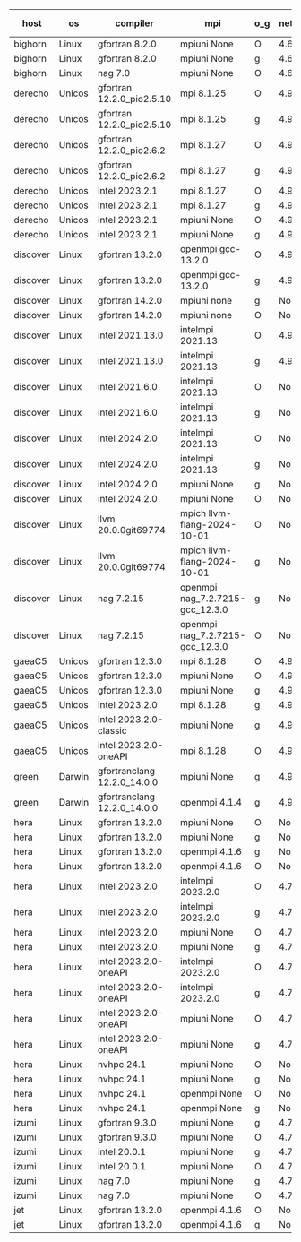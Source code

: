 

| host     | os       | compiler                              | mpi                      | o_g        | netcdf        | build       | u_pass          | u_fail          | s_pass            | s_fail            | e_pass             | e_fail             | nuopc_pass       | nuopc_fail       | artifacts link          |
|----------|----------|---------------------------------------|--------------------------|------------|---------------|-------------|-----------------|-----------------|-------------------|-------------------|--------------------|--------------------|------------------|------------------|-------------------------|
| bighorn | Linux | gfortran 8.2.0 | mpiuni None  | O | 4.6.1  | PASS | 12529 | 0 | 9 | 0 | 42 | 0 | None | None | <a href="https://github.com/esmf-org/esmf-test-artifacts/tree/d718e6496a726a7c75ea1ff510594c3906bf9691/develop/gfortran/8.2.0/O/mpiuni/None" target="_blank">d718e64</a> | 
| bighorn | Linux | gfortran 8.2.0 | mpiuni None  | g | 4.6.1  | PASS | 12529 | 0 | 9 | 0 | 42 | 0 | None | None | <a href="https://github.com/esmf-org/esmf-test-artifacts/tree/542ee16b00a36c419cb4a7432fec0cc06585698c/develop/gfortran/8.2.0/g/mpiuni/None" target="_blank">542ee16</a> | 
| bighorn | Linux | nag 7.0 | mpiuni None  | O | 4.6.1  | PASS | None | None | None | None | None | None | None | None | <a href="https://github.com/esmf-org/esmf-test-artifacts/tree/f239eee3e2f010d610f7c1ee79679ef68b7ed0ad/develop/nag/7.0/O/mpiuni/None" target="_blank">f239eee</a> | 
| derecho | Unicos | gfortran 12.2.0_pio2.5.10 | mpi 8.1.25  | O | 4.9.2  | PASS | None | None | None | None | None | None | None | None | <a href="https://github.com/esmf-org/esmf-test-artifacts/tree/619e486deb8d5ee3ede49abd14b362c8b03dbc6b/develop/gfortran/12.2.0_pio2.5.10/O/mpi/8.1.25" target="_blank">619e486</a> | 
| derecho | Unicos | gfortran 12.2.0_pio2.5.10 | mpi 8.1.25  | g | 4.9.2  | PASS | None | None | None | None | None | None | None | None | <a href="https://github.com/esmf-org/esmf-test-artifacts/tree/04fc756437c12c9abd480bf388dcc92f68b91e4a/develop/gfortran/12.2.0_pio2.5.10/g/mpi/8.1.25" target="_blank">04fc756</a> | 
| derecho | Unicos | gfortran 12.2.0_pio2.6.2 | mpi 8.1.27  | O | 4.9.2  | PASS | None | None | None | None | None | None | None | None | <a href="https://github.com/esmf-org/esmf-test-artifacts/tree/5b46bb4ad2ce83e3c36d65bb5fe420fab3ad694c/develop/gfortran/12.2.0_pio2.6.2/O/mpi/8.1.27" target="_blank">5b46bb4</a> | 
| derecho | Unicos | gfortran 12.2.0_pio2.6.2 | mpi 8.1.27  | g | 4.9.2  | PASS | None | None | None | None | None | None | None | None | <a href="https://github.com/esmf-org/esmf-test-artifacts/tree/cde9d192f2b16b2645a0abb3d9497cd6dae6fbb6/develop/gfortran/12.2.0_pio2.6.2/g/mpi/8.1.27" target="_blank">cde9d19</a> | 
| derecho | Unicos | intel 2023.2.1 | mpi 8.1.27  | O | 4.9.2  | PASS | None | None | None | None | None | None | None | None | <a href="https://github.com/esmf-org/esmf-test-artifacts/tree/250068bcc5a5ace902c8936377725fc658fc4f01/develop/intel/2023.2.1/O/mpi/8.1.27" target="_blank">250068b</a> | 
| derecho | Unicos | intel 2023.2.1 | mpi 8.1.27  | g | 4.9.2  | PASS | None | None | None | None | None | None | None | None | <a href="https://github.com/esmf-org/esmf-test-artifacts/tree/77fbf1b30c039485871daf489ff187fed685c6e7/develop/intel/2023.2.1/g/mpi/8.1.27" target="_blank">77fbf1b</a> | 
| derecho | Unicos | intel 2023.2.1 | mpiuni None  | O | 4.9.2  | PASS | None | None | None | None | None | None | None | None | <a href="https://github.com/esmf-org/esmf-test-artifacts/tree/2b0e3378f073fe5a2156c7dab56a1d1fad4630ac/develop/intel/2023.2.1/O/mpiuni/None" target="_blank">2b0e337</a> | 
| derecho | Unicos | intel 2023.2.1 | mpiuni None  | g | 4.9.2  | PASS | None | None | None | None | None | None | None | None | <a href="https://github.com/esmf-org/esmf-test-artifacts/tree/18c2ffdf8872362004255011404a94afb89df64a/develop/intel/2023.2.1/g/mpiuni/None" target="_blank">18c2ffd</a> | 
| discover | Linux | gfortran 13.2.0 | openmpi gcc-13.2.0  | O | 4.9.2  | PASS | 14198 | 0 | 51 | 0 | 80 | 0 | 57 | 0 | <a href="https://github.com/esmf-org/esmf-test-artifacts/tree/ac91e3265ab1a6429870e86bfc250f55e1bf4448/develop/gfortran/13.2.0/O/openmpi/gcc-13.2.0" target="_blank">ac91e32</a> | 
| discover | Linux | gfortran 13.2.0 | openmpi gcc-13.2.0  | g | 4.9.2  | PASS | 14198 | 0 | 51 | 0 | 80 | 0 | 57 | 0 | <a href="https://github.com/esmf-org/esmf-test-artifacts/tree/dc54a6e0ce78ab8e4ee265ff793afd2dd09704ca/develop/gfortran/13.2.0/g/openmpi/gcc-13.2.0" target="_blank">dc54a6e</a> | 
| discover | Linux | gfortran 14.2.0 | mpiuni none  | g | None  | PASS | 12529 | 0 | 9 | 0 | 42 | 0 | None | None | <a href="https://github.com/esmf-org/esmf-test-artifacts/tree/e1a8dcbd684ccd3c02649e90f8748b0e6a292ade/develop/gfortran/14.2.0/g/mpiuni/none" target="_blank">e1a8dcb</a> | 
| discover | Linux | gfortran 14.2.0 | mpiuni none  | O | None  | PASS | 12529 | 0 | 9 | 0 | 42 | 0 | None | None | <a href="https://github.com/esmf-org/esmf-test-artifacts/tree/e23cce4d13a58212e57361ddb2af1053d34324fb/develop/gfortran/14.2.0/O/mpiuni/none" target="_blank">e23cce4</a> | 
| discover | Linux | intel 2021.13.0 | intelmpi 2021.13  | O | 4.9.2  | PASS | 14198 | 0 | 51 | 0 | 80 | 0 | 57 | 0 | <a href="https://github.com/esmf-org/esmf-test-artifacts/tree/f25fa8fef8917962d4b200a1336e6cb43061947f/develop/intel/2021.13.0/O/intelmpi/2021.13" target="_blank">f25fa8f</a> | 
| discover | Linux | intel 2021.13.0 | intelmpi 2021.13  | g | 4.9.2  | PASS | 14198 | 0 | 51 | 0 | 80 | 0 | 57 | 0 | <a href="https://github.com/esmf-org/esmf-test-artifacts/tree/ae9f6c3726fe34acc1ca12e4f7cd60b9bfc64f95/develop/intel/2021.13.0/g/intelmpi/2021.13" target="_blank">ae9f6c3</a> | 
| discover | Linux | intel 2021.6.0 | intelmpi 2021.13  | O | None  | PASS | 14198 | 0 | 51 | 0 | 80 | 0 | 57 | 0 | <a href="https://github.com/esmf-org/esmf-test-artifacts/tree/474a774e76822bcd55baa2a8e7a175921aac8bf1/develop/intel/2021.6.0/O/intelmpi/2021.13" target="_blank">474a774</a> | 
| discover | Linux | intel 2021.6.0 | intelmpi 2021.13  | g | None  | PASS | 14198 | 0 | 51 | 0 | 80 | 0 | 57 | 0 | <a href="https://github.com/esmf-org/esmf-test-artifacts/tree/706abbdb5e26648e0618ccdd39d3a29fb9944b75/develop/intel/2021.6.0/g/intelmpi/2021.13" target="_blank">706abbd</a> | 
| discover | Linux | intel 2024.2.0 | intelmpi 2021.13  | O | None  | PASS | 14198 | 0 | 51 | 0 | 80 | 0 | 57 | 0 | <a href="https://github.com/esmf-org/esmf-test-artifacts/tree/b3bd46ea64fe29e0659eccdd213fa9735690d4d6/develop/intel/2024.2.0/O/intelmpi/2021.13" target="_blank">b3bd46e</a> | 
| discover | Linux | intel 2024.2.0 | intelmpi 2021.13  | g | None  | PASS | 14197 | 1 | 51 | 0 | 80 | 0 | 57 | 0 | <a href="https://github.com/esmf-org/esmf-test-artifacts/tree/0037bcda9cc00c4606b86fe66f7f268d83e9b029/develop/intel/2024.2.0/g/intelmpi/2021.13" target="_blank">0037bcd</a> | 
| discover | Linux | intel 2024.2.0 | mpiuni None  | g | None  | PASS | 12528 | 1 | 9 | 0 | 42 | 0 | None | None | <a href="https://github.com/esmf-org/esmf-test-artifacts/tree/9647aacf7e73bd9b701911ed6e9a8fff87f0d0b4/develop/intel/2024.2.0/g/mpiuni/None" target="_blank">9647aac</a> | 
| discover | Linux | intel 2024.2.0 | mpiuni None  | O | None  | PASS | 12529 | 0 | 9 | 0 | 42 | 0 | None | None | <a href="https://github.com/esmf-org/esmf-test-artifacts/tree/ac641bcb7a1b83c3ecd05962994a0859e2c9ad6f/develop/intel/2024.2.0/O/mpiuni/None" target="_blank">ac641bc</a> | 
| discover | Linux | llvm 20.0.0git69774 | mpich llvm-flang-2024-10-01  | O | None  | PASS | 14160 | 38 | 17 | 34 | 76 | 4 | 12 | 45 | <a href="https://github.com/esmf-org/esmf-test-artifacts/tree/7437ba48112e1d98a02a630083adaa93ad0e75b9/develop/llvm/20.0.0git69774/O/mpich/llvm-flang-2024-10-01" target="_blank">7437ba4</a> | 
| discover | Linux | llvm 20.0.0git69774 | mpich llvm-flang-2024-10-01  | g | None  | PASS | None | None | None | None | None | None | None | None | <a href="https://github.com/esmf-org/esmf-test-artifacts/tree/237696ed767eb0665dfc604e3d50958683f275ef/develop/llvm/20.0.0git69774/g/mpich/llvm-flang-2024-10-01" target="_blank">237696e</a> | 
| discover | Linux | nag 7.2.15 | openmpi nag_7.2.7215-gcc_12.3.0  | g | None  | PASS | 14198 | 0 | 51 | 0 | 80 | 0 | 57 | 0 | <a href="https://github.com/esmf-org/esmf-test-artifacts/tree/fed13e5af272247f4503b49b2911f2e9fab0d722/develop/nag/7.2.15/g/openmpi/nag_7.2.7215-gcc_12.3.0" target="_blank">fed13e5</a> | 
| discover | Linux | nag 7.2.15 | openmpi nag_7.2.7215-gcc_12.3.0  | O | None  | PASS | 14183 | 15 | 51 | 0 | 80 | 0 | 57 | 0 | <a href="https://github.com/esmf-org/esmf-test-artifacts/tree/9dbb4d5a00a57ef1cb33251bfed52cd7e0293a94/develop/nag/7.2.15/O/openmpi/nag_7.2.7215-gcc_12.3.0" target="_blank">9dbb4d5</a> | 
| gaeaC5 | Unicos | gfortran 12.3.0 | mpi 8.1.28  | O | 4.9.0  | PASS | None | None | None | None | None | None | None | None | <a href="https://github.com/esmf-org/esmf-test-artifacts/tree/12800718da7c9e0936f39b3f70d9ec08d41575d1/develop/gfortran/12.3.0/O/mpi/8.1.28" target="_blank">1280071</a> | 
| gaeaC5 | Unicos | gfortran 12.3.0 | mpiuni None  | O | 4.9.0  | PASS | None | None | None | None | None | None | None | None | <a href="https://github.com/esmf-org/esmf-test-artifacts/tree/9ec9c4a6afa484a3dcca9dfa0aef914bdb526c2f/develop/gfortran/12.3.0/O/mpiuni/None" target="_blank">9ec9c4a</a> | 
| gaeaC5 | Unicos | gfortran 12.3.0 | mpiuni None  | g | 4.9.0  | PASS | None | None | None | None | None | None | None | None | <a href="https://github.com/esmf-org/esmf-test-artifacts/tree/79b9c793395fd8f1b19aa8bc723db4914fd7ab8e/develop/gfortran/12.3.0/g/mpiuni/None" target="_blank">79b9c79</a> | 
| gaeaC5 | Unicos | intel 2023.2.0 | mpi 8.1.28  | g | 4.9.0  | PASS | None | None | None | None | None | None | None | None | <a href="https://github.com/esmf-org/esmf-test-artifacts/tree/6fe57263b2242a36f0d902229b1799421dd6e380/develop/intel/2023.2.0/g/mpi/8.1.28" target="_blank">6fe5726</a> | 
| gaeaC5 | Unicos | intel 2023.2.0-classic | mpiuni None  | g | 4.9.0  | PASS | None | None | None | None | None | None | None | None | <a href="https://github.com/esmf-org/esmf-test-artifacts/tree/95b0e4dad0f7e5acd93c91507b7b4ba9f7d44647/develop/intel/2023.2.0-classic/g/mpiuni/None" target="_blank">95b0e4d</a> | 
| gaeaC5 | Unicos | intel 2023.2.0-oneAPI | mpi 8.1.28  | O | 4.9.0  | PASS | None | None | None | None | None | None | None | None | <a href="https://github.com/esmf-org/esmf-test-artifacts/tree/6dbd9f74cfaf955026b48e68fe22b5b7fb77af5d/develop/intel/2023.2.0-oneAPI/O/mpi/8.1.28" target="_blank">6dbd9f7</a> | 
| green | Darwin | gfortranclang 12.2.0_14.0.0 | mpiuni None  | g | 4.9.2  | PASS | None | None | None | None | None | None | None | None | <a href="https://github.com/esmf-org/esmf-test-artifacts/tree/7a8fe2372e8c64171bd867498c4890e2b1657d8d/develop/gfortranclang/12.2.0_14.0.0/g/mpiuni/None" target="_blank">7a8fe23</a> | 
| green | Darwin | gfortranclang 12.2.0_14.0.0 | openmpi 4.1.4  | g | 4.9.2  | PASS | 14198 | 0 | 51 | 0 | 80 | 0 | 58 | 0 | <a href="https://github.com/esmf-org/esmf-test-artifacts/tree/247fdd5c8aba80f155c6edabd03313ef7e4af85f/develop/gfortranclang/12.2.0_14.0.0/g/openmpi/4.1.4" target="_blank">247fdd5</a> | 
| hera | Linux | gfortran 13.2.0 | mpiuni None  | O | None  | PASS | 12529 | 0 | 9 | 0 | 42 | 0 | None | None | <a href="https://github.com/esmf-org/esmf-test-artifacts/tree/ccefaaf6b1975e67beeaf4761ceab5b4195ba554/develop/gfortran/13.2.0/O/mpiuni/None" target="_blank">ccefaaf</a> | 
| hera | Linux | gfortran 13.2.0 | mpiuni None  | g | None  | PASS | 12529 | 0 | 9 | 0 | 42 | 0 | None | None | <a href="https://github.com/esmf-org/esmf-test-artifacts/tree/3422b2f787dd981567d824ea41ccc61be6848507/develop/gfortran/13.2.0/g/mpiuni/None" target="_blank">3422b2f</a> | 
| hera | Linux | gfortran 13.2.0 | openmpi 4.1.6  | g | None  | PASS | None | None | None | None | None | None | None | None | <a href="https://github.com/esmf-org/esmf-test-artifacts/tree/cc51f225530f17206c5ad553e8b1e36738d32947/develop/gfortran/13.2.0/g/openmpi/4.1.6" target="_blank">cc51f22</a> | 
| hera | Linux | gfortran 13.2.0 | openmpi 4.1.6  | O | None  | PASS | None | None | None | None | None | None | None | None | <a href="https://github.com/esmf-org/esmf-test-artifacts/tree/4e8ab578c5392928c5338434fd47be0687f25386/develop/gfortran/13.2.0/O/openmpi/4.1.6" target="_blank">4e8ab57</a> | 
| hera | Linux | intel 2023.2.0 | intelmpi 2023.2.0  | O | 4.7.0  | PASS | None | None | None | None | None | None | None | None | <a href="https://github.com/esmf-org/esmf-test-artifacts/tree/8f987034c7b410b4d38b6b1ee731411dafd05742/develop/intel/2023.2.0/O/intelmpi/2023.2.0" target="_blank">8f98703</a> | 
| hera | Linux | intel 2023.2.0 | intelmpi 2023.2.0  | g | 4.7.0  | PASS | None | None | None | None | None | None | None | None | <a href="https://github.com/esmf-org/esmf-test-artifacts/tree/49add5b66d5e364c692f6f547c80308086821560/develop/intel/2023.2.0/g/intelmpi/2023.2.0" target="_blank">49add5b</a> | 
| hera | Linux | intel 2023.2.0 | mpiuni None  | O | 4.7.0  | PASS | None | None | None | None | None | None | None | None | <a href="https://github.com/esmf-org/esmf-test-artifacts/tree/ab981f99ac3dc745326d106b18c9da2e8dcb54fe/develop/intel/2023.2.0/O/mpiuni/None" target="_blank">ab981f9</a> | 
| hera | Linux | intel 2023.2.0 | mpiuni None  | g | 4.7.0  | PASS | None | None | None | None | None | None | None | None | <a href="https://github.com/esmf-org/esmf-test-artifacts/tree/f5bb4bdbf874edc107145a18961d3e03bf135057/develop/intel/2023.2.0/g/mpiuni/None" target="_blank">f5bb4bd</a> | 
| hera | Linux | intel 2023.2.0-oneAPI | intelmpi 2023.2.0  | O | 4.7.0  | PASS | None | None | None | None | None | None | None | None | <a href="https://github.com/esmf-org/esmf-test-artifacts/tree/b793117fab7c51ab29a2663feb450176b91a4124/develop/intel/2023.2.0-oneAPI/O/intelmpi/2023.2.0" target="_blank">b793117</a> | 
| hera | Linux | intel 2023.2.0-oneAPI | intelmpi 2023.2.0  | g | 4.7.0  | PASS | None | None | None | None | None | None | None | None | <a href="https://github.com/esmf-org/esmf-test-artifacts/tree/fda9958eef45dda0712d2d476439717456acdfed/develop/intel/2023.2.0-oneAPI/g/intelmpi/2023.2.0" target="_blank">fda9958</a> | 
| hera | Linux | intel 2023.2.0-oneAPI | mpiuni None  | O | 4.7.0  | PASS | None | None | None | None | None | None | None | None | <a href="https://github.com/esmf-org/esmf-test-artifacts/tree/635d99ce670c0909e3d66fd244bc98fe28c3e7a4/develop/intel/2023.2.0-oneAPI/O/mpiuni/None" target="_blank">635d99c</a> | 
| hera | Linux | intel 2023.2.0-oneAPI | mpiuni None  | g | 4.7.0  | PASS | None | None | None | None | None | None | None | None | <a href="https://github.com/esmf-org/esmf-test-artifacts/tree/4b424ad95d4df09f56e9cf8b14dc81f58ef55d36/develop/intel/2023.2.0-oneAPI/g/mpiuni/None" target="_blank">4b424ad</a> | 
| hera | Linux | nvhpc 24.1 | mpiuni None  | O | None  | PASS | None | None | None | None | None | None | None | None | <a href="https://github.com/esmf-org/esmf-test-artifacts/tree/6f85bd52e38a3709fc0ae824c6175f846e89d5f0/develop/nvhpc/24.1/O/mpiuni/None" target="_blank">6f85bd5</a> | 
| hera | Linux | nvhpc 24.1 | mpiuni None  | g | None  | PASS | None | None | None | None | None | None | None | None | <a href="https://github.com/esmf-org/esmf-test-artifacts/tree/145d8ec73027ff45ae7c1445f69da733258603cb/develop/nvhpc/24.1/g/mpiuni/None" target="_blank">145d8ec</a> | 
| hera | Linux | nvhpc 24.1 | openmpi None  | O | None  | PASS | None | None | None | None | None | None | None | None | <a href="https://github.com/esmf-org/esmf-test-artifacts/tree/26204cdbb865dca69963e150efa37526af450483/develop/nvhpc/24.1/O/openmpi/None" target="_blank">26204cd</a> | 
| hera | Linux | nvhpc 24.1 | openmpi None  | g | None  | PASS | None | None | None | None | None | None | None | None | <a href="https://github.com/esmf-org/esmf-test-artifacts/tree/4be599c0b2843f8445d23fa25e6a64cb2727f0af/develop/nvhpc/24.1/g/openmpi/None" target="_blank">4be599c</a> | 
| izumi | Linux | gfortran 9.3.0 | mpiuni None  | g | 4.7.4  | PASS | 12529 | 0 | 9 | 0 | 42 | 0 | None | None | <a href="https://github.com/esmf-org/esmf-test-artifacts/tree/7fc1caf91255d516ee9c73d1147e97d3d60ebf45/develop/gfortran/9.3.0/g/mpiuni/None" target="_blank">7fc1caf</a> | 
| izumi | Linux | gfortran 9.3.0 | mpiuni None  | O | 4.7.4  | PASS | 12529 | 0 | 9 | 0 | 42 | 0 | None | None | <a href="https://github.com/esmf-org/esmf-test-artifacts/tree/7db55ffa454d1666a7d7d6ee79079c5584a988f0/develop/gfortran/9.3.0/O/mpiuni/None" target="_blank">7db55ff</a> | 
| izumi | Linux | intel 20.0.1 | mpiuni None  | g | 4.7.4  | PASS | 12529 | 0 | 9 | 0 | 42 | 0 | None | None | <a href="https://github.com/esmf-org/esmf-test-artifacts/tree/b10221f24994d818cfd64d1ab54434613355b605/develop/intel/20.0.1/g/mpiuni/None" target="_blank">b10221f</a> | 
| izumi | Linux | intel 20.0.1 | mpiuni None  | O | 4.7.4  | PASS | 12529 | 0 | 9 | 0 | 42 | 0 | None | None | <a href="https://github.com/esmf-org/esmf-test-artifacts/tree/59ebbb16c885e0c2a83edd314e8ba474a99b97fc/develop/intel/20.0.1/O/mpiuni/None" target="_blank">59ebbb1</a> | 
| izumi | Linux | nag 7.0 | mpiuni None  | g | 4.7.4  | PASS | 12529 | 0 | 9 | 0 | 42 | 0 | None | None | <a href="https://github.com/esmf-org/esmf-test-artifacts/tree/ae3ffe516ed2b1b8ac67b57b28809bf79d34e0b8/develop/nag/7.0/g/mpiuni/None" target="_blank">ae3ffe5</a> | 
| izumi | Linux | nag 7.0 | mpiuni None  | O | 4.7.4  | PASS | 12529 | 0 | 9 | 0 | 42 | 0 | None | None | <a href="https://github.com/esmf-org/esmf-test-artifacts/tree/36312707ed1f4f313e0741b25e34b0670a967629/develop/nag/7.0/O/mpiuni/None" target="_blank">3631270</a> | 
| jet | Linux | gfortran 13.2.0 | openmpi 4.1.6  | O | None  | PASS | 14198 | 0 | 51 | 0 | 80 | 0 | 57 | 0 | <a href="https://github.com/esmf-org/esmf-test-artifacts/tree/52e2d044a43f40713735a2e9f92539f9b4baf0db/develop/gfortran/13.2.0/O/openmpi/4.1.6" target="_blank">52e2d04</a> | 
| jet | Linux | gfortran 13.2.0 | openmpi 4.1.6  | g | None  | PASS | 14198 | 0 | 51 | 0 | 80 | 0 | 57 | 0 | <a href="https://github.com/esmf-org/esmf-test-artifacts/tree/2c7abf78c8cd04d1fc5162d7d0529895b796628f/develop/gfortran/13.2.0/g/openmpi/4.1.6" target="_blank">2c7abf7</a> | 
